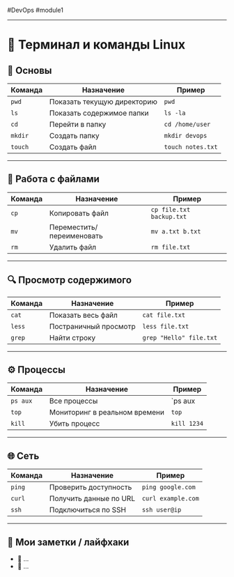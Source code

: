 #DevOps #module1

---
# 🐧 Терминал и команды Linux

## 📌 Основы
| Команда | Назначение | Пример |
|--------|------------|--------|
| `pwd` | Показать текущую директорию | `pwd` |
| `ls` | Показать содержимое папки | `ls -la` |
| `cd` | Перейти в папку | `cd /home/user` |
| `mkdir` | Создать папку | `mkdir devops` |
| `touch` | Создать файл | `touch notes.txt` |

---

## 📁 Работа с файлами
| Команда | Назначение | Пример |
|--------|------------|--------|
| `cp` | Копировать файл | `cp file.txt backup.txt` |
| `mv` | Переместить/переименовать | `mv a.txt b.txt` |
| `rm` | Удалить файл | `rm file.txt` |

---

## 🔍 Просмотр содержимого
| Команда | Назначение | Пример |
|--------|------------|--------|
| `cat` | Показать весь файл | `cat file.txt` |
| `less` | Постраничный просмотр | `less file.txt` |
| `grep` | Найти строку | `grep "Hello" file.txt` |

---

## ⚙️ Процессы
| Команда | Назначение | Пример |
|--------|------------|--------|
| `ps aux` | Все процессы | `ps aux | grep java` |
| `top` | Мониторинг в реальном времени | `top` |
| `kill` | Убить процесс | `kill 1234` |

---

## 🌐 Сеть
| Команда | Назначение | Пример |
|--------|------------|--------|
| `ping` | Проверить доступность | `ping google.com` |
| `curl` | Получить данные по URL | `curl example.com` |
| `ssh` | Подключиться по SSH | `ssh user@ip` |

---

## 🧪 Мои заметки / лайфхаки
- 🔹 …
- 🔹 …

